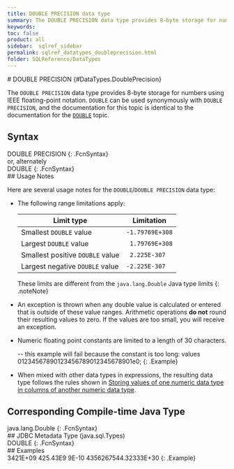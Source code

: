 ```yaml
---
title: DOUBLE PRECISION data type
summary: The DOUBLE PRECISION data type provides 8-byte storage for numbers using IEEE floating-point notation.DOUBLE can be used synonymously with DOUBLE PRECISION.
keywords:
toc: false
product: all
sidebar:  sqlref_sidebar
permalink: sqlref_datatypes_doubleprecision.html
folder: SQLReference/DataTypes
---
```

<section>
<div class="TopicContent" data-swiftype-index="true" markdown="1">
# DOUBLE PRECISION   {#DataTypes.DoublePrecision}

The `DOUBLE PRECISION` data type provides 8-byte storage for numbers
using IEEE floating-point notation. `DOUBLE` can be used synonymously
with `DOUBLE PRECISION`, and the documentation for this topic is
identical to the documentation for the
[`DOUBLE`](sqlref_builtinfcns_double.html) topic.

## Syntax

<div class="fcnWrapperWide" markdown="1">
    DOUBLE PRECISION
{: .FcnSyntax}

</div>
or, alternately

<div class="fcnWrapperWide" markdown="1">
    DOUBLE
{: .FcnSyntax}

</div>
## Usage Notes

Here are several usage notes for the `DOUBLE`/`DOUBLE PRECISION` data
type:

* The following range limitations apply:
  <table summary="Value limitations for the DOUBLE PRECISION data type"><col /><col /><thead><tr><th>Limit type</th><th>Limitation</th></tr></thead><tbody><tr><td>Smallest <code>DOUBLE</code> value</td><td><code>-1.79769E+308</code></td></tr><tr><td>Largest <code>DOUBLE</code> value</td><td><code> 1.79769E+308</code></td></tr><tr><td>Smallest positive <code>DOUBLE</code> value</td><td><code> 2.225E-307</code></td></tr><tr><td>Largest negative <code>DOUBLE</code> value</td><td><code>-2.225E-307</code></td></tr></tbody></table>
  
  These limits are different from the `java.lang.Double` Java type
  limits
  {: .noteNote}

* An exception is thrown when any double value is calculated or entered
  that is outside of these value ranges. Arithmetic operations **do
  not** round their resulting values to zero. If the values are too
  small, you will receive an exception.
* Numeric floating point constants are limited to a length of 30
  characters.
  <div class="preWrapper" markdown="1">
         -- this example will fail because the constant is too long:
      values 01234567890123456789012345678901e0;
  {: .Example}
  
  </div>

* When mixed with other data types in expressions, the resulting data
  type follows the rules shown in [Storing values of one numeric data
  type in columns of another numeric data
  type](sqlref_datatypes_numerictypes.html#StoringValues).

## Corresponding Compile-time Java Type

<div class="fcnWrapperWide" markdown="1">
    java.lang.Double
{: .FcnSyntax}

</div>
## JDBC Metadata Type (java.sql.Types)

<div class="fcnWrapperWide" markdown="1">
    DOUBLE
{: .FcnSyntax}

</div>
## Examples

<div class="preWrapper" markdown="1">
    3421E+09
    425.43E9
    9E-10
    4356267544.32333E+30
{: .Example}

</div>
</div>
</section>

